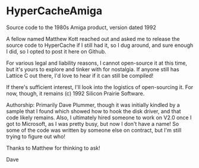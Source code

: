 # HyperCacheAmiga
Source code to the 1980s Amiga product, version dated 1992

A fellow named Matthew Kott reached out and asked me to release the source code to HyperCache if I still had it, so I dug around, and sure enough I did, so I opted to post it here on Github.

For various legal and liability reasons, I cannot open-source it at this time, but it's yours to explore and tinker with for nostalgia.  If anyone still has Lattice C out there, I'd love to hear if it can still be compiled!

If there's sufficient interest, I'll look into the logistics of open-sourcing it.  For now, though, it remains (c) 1992 Silicon Prairie Software.

Authorship:  Primarily Dave Plummer, though it was initially kindled by a sample that I found which showed how to hook the disk driver, and that code likely remains.  Also, I ultimately hired someone to work on V2.0 once I got to Microsoft, as I was pretty busy, but now I don't have a name!  So some of the code was written by someone else on contract, but I'm still trying to figure out who!

Thanks to Matthew for thinking to ask!

Dave


